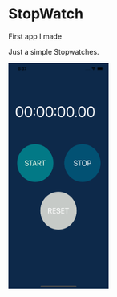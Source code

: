 # StopWatch
First app I made

Just a simple Stopwatches.

<img src="StopWatch/StopWatch/Images/StopWatch.png" width="200" height="450">
